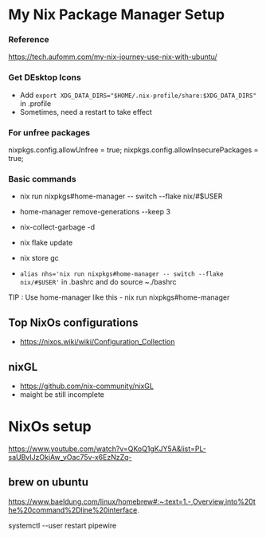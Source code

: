 # My Nix Package Manager Setup

### Reference
https://tech.aufomm.com/my-nix-journey-use-nix-with-ubuntu/

### Get DEsktop Icons
- Add `export XDG_DATA_DIRS="$HOME/.nix-profile/share:$XDG_DATA_DIRS"` in .profile
- Sometimes, need a restart to take effect

### For unfree packages
nixpkgs.config.allowUnfree = true;
nixpkgs.config.allowInsecurePackages = true;

### Basic commands
- nix run nixpkgs#home-manager -- switch --flake nix/#$USER
- home-manager remove-generations --keep 3
- nix-collect-garbage -d
- nix flake update
- nix store gc

- `alias nhs='nix run nixpkgs#home-manager -- switch --flake nix/#$USER'` in .bashrc and do source ~./bashrc

TIP : Use home-manager like this - nix run nixpkgs#home-manager

## Top NixOs configurations
- https://nixos.wiki/wiki/Configuration_Collection

## nixGL
- https://github.com/nix-community/nixGL
- maight be still incomplete

# NixOs setup
https://www.youtube.com/watch?v=QKoQ1gKJY5A&list=PL-saUBvIJzOkjAw_vOac75v-x6EzNzZq-

## brew on ubuntu
https://www.baeldung.com/linux/homebrew#:~:text=1.-,Overview,into%20the%20command%2Dline%20interface.

systemctl --user restart pipewire
